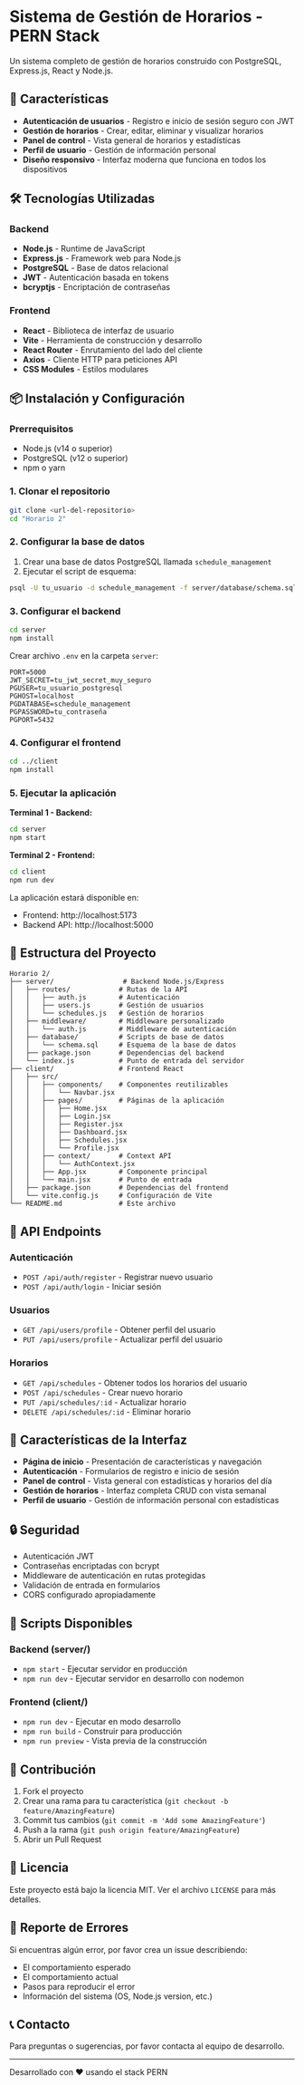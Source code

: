 # Sistema de Gestión de Horarios - PERN Stack

Un sistema completo de gestión de horarios construido con PostgreSQL, Express.js, React y Node.js.

## 🚀 Características

- **Autenticación de usuarios** - Registro e inicio de sesión seguro con JWT
- **Gestión de horarios** - Crear, editar, eliminar y visualizar horarios
- **Panel de control** - Vista general de horarios y estadísticas
- **Perfil de usuario** - Gestión de información personal
- **Diseño responsivo** - Interfaz moderna que funciona en todos los dispositivos

## 🛠️ Tecnologías Utilizadas

### Backend
- **Node.js** - Runtime de JavaScript
- **Express.js** - Framework web para Node.js
- **PostgreSQL** - Base de datos relacional
- **JWT** - Autenticación basada en tokens
- **bcryptjs** - Encriptación de contraseñas

### Frontend
- **React** - Biblioteca de interfaz de usuario
- **Vite** - Herramienta de construcción y desarrollo
- **React Router** - Enrutamiento del lado del cliente
- **Axios** - Cliente HTTP para peticiones API
- **CSS Modules** - Estilos modulares

## 📦 Instalación y Configuración

### Prerrequisitos
- Node.js (v14 o superior)
- PostgreSQL (v12 o superior)
- npm o yarn

### 1. Clonar el repositorio
```bash
git clone <url-del-repositorio>
cd "Horario 2"
```

### 2. Configurar la base de datos
1. Crear una base de datos PostgreSQL llamada `schedule_management`
2. Ejecutar el script de esquema:
```bash
psql -U tu_usuario -d schedule_management -f server/database/schema.sql
```

### 3. Configurar el backend
```bash
cd server
npm install
```

Crear archivo `.env` en la carpeta `server`:
```env
PORT=5000
JWT_SECRET=tu_jwt_secret_muy_seguro
PGUSER=tu_usuario_postgresql
PGHOST=localhost
PGDATABASE=schedule_management
PGPASSWORD=tu_contraseña
PGPORT=5432
```

### 4. Configurar el frontend
```bash
cd ../client
npm install
```

### 5. Ejecutar la aplicación

**Terminal 1 - Backend:**
```bash
cd server
npm start
```

**Terminal 2 - Frontend:**
```bash
cd client
npm run dev
```

La aplicación estará disponible en:
- Frontend: http://localhost:5173
- Backend API: http://localhost:5000

## 📁 Estructura del Proyecto

```
Horario 2/
├── server/                 # Backend Node.js/Express
│   ├── routes/            # Rutas de la API
│   │   ├── auth.js        # Autenticación
│   │   ├── users.js       # Gestión de usuarios
│   │   └── schedules.js   # Gestión de horarios
│   ├── middleware/        # Middleware personalizado
│   │   └── auth.js        # Middleware de autenticación
│   ├── database/          # Scripts de base de datos
│   │   └── schema.sql     # Esquema de la base de datos
│   ├── package.json       # Dependencias del backend
│   └── index.js           # Punto de entrada del servidor
├── client/                # Frontend React
│   ├── src/
│   │   ├── components/    # Componentes reutilizables
│   │   │   └── Navbar.jsx
│   │   ├── pages/         # Páginas de la aplicación
│   │   │   ├── Home.jsx
│   │   │   ├── Login.jsx
│   │   │   ├── Register.jsx
│   │   │   ├── Dashboard.jsx
│   │   │   ├── Schedules.jsx
│   │   │   └── Profile.jsx
│   │   ├── context/       # Context API
│   │   │   └── AuthContext.jsx
│   │   ├── App.jsx        # Componente principal
│   │   └── main.jsx       # Punto de entrada
│   ├── package.json       # Dependencias del frontend
│   └── vite.config.js     # Configuración de Vite
└── README.md              # Este archivo
```

## 🔗 API Endpoints

### Autenticación
- `POST /api/auth/register` - Registrar nuevo usuario
- `POST /api/auth/login` - Iniciar sesión

### Usuarios
- `GET /api/users/profile` - Obtener perfil del usuario
- `PUT /api/users/profile` - Actualizar perfil del usuario

### Horarios
- `GET /api/schedules` - Obtener todos los horarios del usuario
- `POST /api/schedules` - Crear nuevo horario
- `PUT /api/schedules/:id` - Actualizar horario
- `DELETE /api/schedules/:id` - Eliminar horario

## 🎨 Características de la Interfaz

- **Página de inicio** - Presentación de características y navegación
- **Autenticación** - Formularios de registro e inicio de sesión
- **Panel de control** - Vista general con estadísticas y horarios del día
- **Gestión de horarios** - Interfaz completa CRUD con vista semanal
- **Perfil de usuario** - Gestión de información personal con estadísticas

## 🔒 Seguridad

- Autenticación JWT
- Contraseñas encriptadas con bcrypt
- Middleware de autenticación en rutas protegidas
- Validación de entrada en formularios
- CORS configurado apropiadamente

## 🚀 Scripts Disponibles

### Backend (server/)
- `npm start` - Ejecutar servidor en producción
- `npm run dev` - Ejecutar servidor en desarrollo con nodemon

### Frontend (client/)
- `npm run dev` - Ejecutar en modo desarrollo
- `npm run build` - Construir para producción
- `npm run preview` - Vista previa de la construcción

## 🤝 Contribución

1. Fork el proyecto
2. Crear una rama para tu característica (`git checkout -b feature/AmazingFeature`)
3. Commit tus cambios (`git commit -m 'Add some AmazingFeature'`)
4. Push a la rama (`git push origin feature/AmazingFeature`)
5. Abrir un Pull Request

## 📝 Licencia

Este proyecto está bajo la licencia MIT. Ver el archivo `LICENSE` para más detalles.

## 🐛 Reporte de Errores

Si encuentras algún error, por favor crea un issue describiendo:
- El comportamiento esperado
- El comportamiento actual
- Pasos para reproducir el error
- Información del sistema (OS, Node.js version, etc.)

## 📞 Contacto

Para preguntas o sugerencias, por favor contacta al equipo de desarrollo.

---

Desarrollado con ❤️ usando el stack PERN
